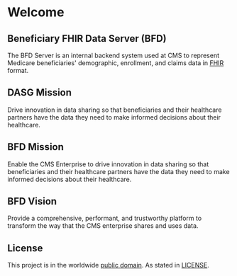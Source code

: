 # Welcome

## Beneficiary FHIR Data Server (BFD)

The BFD Server is an internal backend system used at CMS to represent Medicare beneficiaries' demographic, enrollment, and claims data in [FHIR](https://www.hl7.org/fhir/overview.html) format.

## DASG Mission
Drive innovation in data sharing so that beneficiaries and their healthcare partners have the data they need to make informed decisions about their healthcare.

## BFD Mission
Enable the CMS Enterprise to drive innovation in data sharing so that beneficiaries and their healthcare partners have the data they need to make informed decisions about their healthcare.

## BFD Vision
Provide a comprehensive, performant, and trustworthy platform to transform the way that the CMS enterprise shares and uses data.

## License

This project is in the worldwide [public domain](LICENSE.md). As stated in [LICENSE](LICENSE.md).

